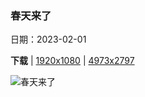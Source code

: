 ### 春天来了

日期：2023-02-01

**下载**  |  [1920x1080](https://cn.bing.com/th?id=OHR.GroundhogThree_ZH-CN6720558481_1920x1080.jpg)  |  [4973x2797](https://cn.bing.com/th?id=OHR.GroundhogThree_ZH-CN6720558481_UHD.jpg)

![春天来了](https://cn.bing.com/th?id=OHR.GroundhogThree_ZH-CN6720558481_1920x1080.jpg "高地陶恩国家公园内的高山土拨鼠，奥地利 (© Michaela Walch/Alamy)")

